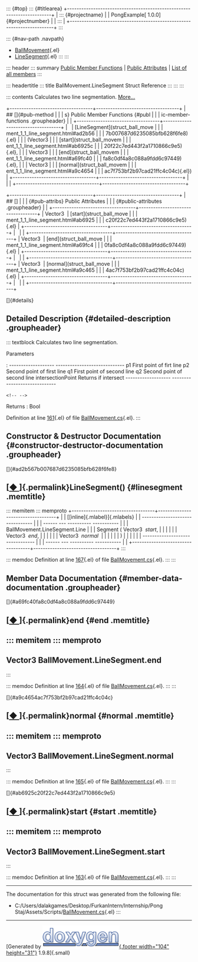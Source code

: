 ::: {#top}
::: {#titlearea}
+-----------------------------------------------------------------------+
| ::: {#projectname}                                                    |
| PongExample[ 1.0.0]{#projectnumber}                                   |
| :::                                                                   |
+-----------------------------------------------------------------------+
:::

::: {#nav-path .navpath}
-   [BallMovement](class_ball_movement.html){.el}
-   [LineSegment](struct_ball_movement_1_1_line_segment.html){.el}
:::
:::

::: header
::: summary
[Public Member Functions](#pub-methods) \| [Public
Attributes](#pub-attribs) \| [List of all
members](struct_ball_movement_1_1_line_segment-members.html)
:::

::: headertitle
::: title
BallMovement.LineSegment Struct Reference
:::
:::
:::

::: contents
Calculates two line segmentation.
[More\...](struct_ball_movement_1_1_line_segment.html#details)

+-----------------------------------+-----------------------------------+
| ## []{#pub-method                 |                                   |
| s} Public Member Functions {#publ |                                   |
| ic-member-functions .groupheader} |                                   |
+-----------------------------------+-----------------------------------+
|                                   | [LineSegment](struct_ball_move    |
|                                   | ment_1_1_line_segment.html#ad2b56 |
|                                   | 7b007687d6235085bfb628f6fe8){.el} |
|                                   | (Vector3                          |
|                                   | [start](struct_ball_movem         |
|                                   | ent_1_1_line_segment.html#ab6925c |
|                                   | 20f22c7ed443f2a1710866c9e5){.el}, |
|                                   | Vector3                           |
|                                   | [end](struct_ball_movem           |
|                                   | ent_1_1_line_segment.html#a69fc40 |
|                                   | fa8c0df4a8c088a9fdd6c97449){.el}, |
|                                   | Vector3                           |
|                                   | [normal](struct_ball_movem        |
|                                   | ent_1_1_line_segment.html#a9c4654 |
|                                   | ac7f753bf2b97cad21ffc4c04c){.el}) |
+-----------------------------------+-----------------------------------+
|                                   |                                   |
+-----------------------------------+-----------------------------------+

+-----------------------------------+-----------------------------------+
| ## []                             |                                   |
| {#pub-attribs} Public Attributes  |                                   |
| {#public-attributes .groupheader} |                                   |
+-----------------------------------+-----------------------------------+
| Vector3                           | [start](struct_ball_move          |
|                                   | ment_1_1_line_segment.html#ab6925 |
|                                   | c20f22c7ed443f2a1710866c9e5){.el} |
+-----------------------------------+-----------------------------------+
|                                   |                                   |
+-----------------------------------+-----------------------------------+
| Vector3                           | [end](struct_ball_move            |
|                                   | ment_1_1_line_segment.html#a69fc4 |
|                                   | 0fa8c0df4a8c088a9fdd6c97449){.el} |
+-----------------------------------+-----------------------------------+
|                                   |                                   |
+-----------------------------------+-----------------------------------+
| Vector3                           | [normal](struct_ball_move         |
|                                   | ment_1_1_line_segment.html#a9c465 |
|                                   | 4ac7f753bf2b97cad21ffc4c04c){.el} |
+-----------------------------------+-----------------------------------+
|                                   |                                   |
+-----------------------------------+-----------------------------------+

[]{#details}

## Detailed Description {#detailed-description .groupheader}

::: textblock
Calculates two line segmentation.

Parameters

:   ------------------- -----------------------------
      p1                  First point of firt line
      p2                  Second point of first line
      q1                  First point of second line
      q2                  Second point of second line
      intersectionPoint   Returns if intersect
      ------------------- -----------------------------

```{=html}
<!-- -->
```

Returns
:   Bool

Definition at line [161](_ball_movement_8cs_source.html#l00161){.el} of
file [BallMovement.cs](_ball_movement_8cs_source.html){.el}.
:::

## Constructor & Destructor Documentation {#constructor-destructor-documentation .groupheader}

[]{#ad2b567b007687d6235085bfb628f6fe8}

## [[◆ ](#ad2b567b007687d6235085bfb628f6fe8)]{.permalink}LineSegment() {#linesegment .memtitle}

::: memitem
::: memproto
+-----------------------------------+-----------------------------------+
|                                   | [[inline]{.mlabel}]{.mlabels}     |
|  -------------------------------- |                                   |
| ------ --- ---------- ----------- |                                   |
|   BallMovement.LineSegment.Line   |                                   |
| Segment   (   Vector3    *start*, |                                   |
|                                   |                                   |
|                 Vector3    *end*, |                                   |
|                                   |                                   |
|              Vector3    *normal*  |                                   |
|                                   |                                   |
|                   )               |                                   |
|                                   |                                   |
|  -------------------------------- |                                   |
| ------ --- ---------- ----------- |                                   |
+-----------------------------------+-----------------------------------+
:::

::: memdoc
Definition at line [167](_ball_movement_8cs_source.html#l00167){.el} of
file [BallMovement.cs](_ball_movement_8cs_source.html){.el}.
:::
:::

## Member Data Documentation {#member-data-documentation .groupheader}

[]{#a69fc40fa8c0df4a8c088a9fdd6c97449}

## [[◆ ](#a69fc40fa8c0df4a8c088a9fdd6c97449)]{.permalink}end {#end .memtitle}

::: memitem
::: memproto
  --------------------------------------
  Vector3 BallMovement.LineSegment.end
  --------------------------------------
:::

::: memdoc
Definition at line [164](_ball_movement_8cs_source.html#l00164){.el} of
file [BallMovement.cs](_ball_movement_8cs_source.html){.el}.
:::
:::

[]{#a9c4654ac7f753bf2b97cad21ffc4c04c}

## [[◆ ](#a9c4654ac7f753bf2b97cad21ffc4c04c)]{.permalink}normal {#normal .memtitle}

::: memitem
::: memproto
  -----------------------------------------
  Vector3 BallMovement.LineSegment.normal
  -----------------------------------------
:::

::: memdoc
Definition at line [165](_ball_movement_8cs_source.html#l00165){.el} of
file [BallMovement.cs](_ball_movement_8cs_source.html){.el}.
:::
:::

[]{#ab6925c20f22c7ed443f2a1710866c9e5}

## [[◆ ](#ab6925c20f22c7ed443f2a1710866c9e5)]{.permalink}start {#start .memtitle}

::: memitem
::: memproto
  ----------------------------------------
  Vector3 BallMovement.LineSegment.start
  ----------------------------------------
:::

::: memdoc
Definition at line [163](_ball_movement_8cs_source.html#l00163){.el} of
file [BallMovement.cs](_ball_movement_8cs_source.html){.el}.
:::
:::

------------------------------------------------------------------------

The documentation for this struct was generated from the following file:

-   C:/Users/dalakgames/Desktop/FurkanIntern/Internship/Pong
    Staj/Assets/Scripts/[BallMovement.cs](_ball_movement_8cs_source.html){.el}
:::

------------------------------------------------------------------------

[Generated by [![doxygen](doxygen.svg){.footer width="104"
height="31"}](https://www.doxygen.org/index.html) 1.9.8]{.small}
